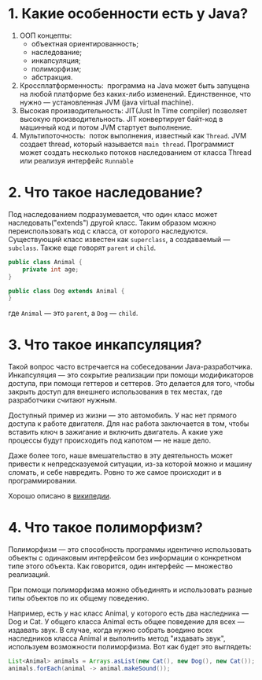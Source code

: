 # 1. Какие особенности есть у Java?
1. ООП концепты:
    - объектная ориентированность;
    - наследование;
    - инкапсуляция;
    - полиморфизм;
    - абстракция.
2. Кроссплатформенность: 
	программа на Java может быть запущена на любой платформе без каких-либо изменений. Единственное, что нужно — установленная JVM (java virtual machine).
3. Высокая производительность:
	JIT(Just In Time compiler) позволяет высокую производительность. JIT конвертирует байт-код в машинный код и потом JVM стартует выполнение.
1. Мультипоточность: 
	поток выполнения, известный как `Thread`. JVM создает thread, который называется `main thread`. Программист может создать несколько потоков наследованием от класса Thread или реализуя интерфейс `Runnable`
# 2. Что такое наследование?

Под наследованием подразумевается, что один класс может наследовать("extends") другой класс. Таким образом можно переиспользовать код с класса, от которого наследуются. Существующий класс известен как `superclass`, а создаваемый — `subclass`. Также еще говорят `parent` и `child`.

```java
public class Animal {
	private int age;
}  

public class Dog extends Animal {
}
```
где `Animal` — это `parent`, а `Dog` — `child`.
# 3. Что такое инкапсуляция?

Такой вопрос часто встречается на собеседовании Java-разработчика. Инкапсуляция — это сокрытие реализации при помощи модификаторов доступа, при помощи геттеров и сеттеров. Это делается для того, чтобы закрыть доступ для внешнего использования в тех местах, где разработчики считают нужным. 

Доступный пример из жизни — это автомобиль. У нас нет прямого доступа к работе двигателя. Для нас работа заключается в том, чтобы вставить ключ в зажигание и включить двигатель. А какие уже процессы будут происходить под капотом — не наше дело. 

Даже более того, наше вмешательство в эту деятельность может привести к непредсказуемой ситуации, из-за которой можно и машину сломать, и себе навредить. Ровно то же самое происходит и в программировании. 

Хорошо описано в [википедии](https://ru.wikipedia.org/wiki/%D0%98%D0%BD%D0%BA%D0%B0%D0%BF%D1%81%D1%83%D0%BB%D1%8F%D1%86%D0%B8%D1%8F_(%D0%BF%D1%80%D0%BE%D0%B3%D1%80%D0%B0%D0%BC%D0%BC%D0%B8%D1%80%D0%BE%D0%B2%D0%B0%D0%BD%D0%B8%D0%B5)#Java). 
# 4. Что такое полиморфизм?

Полиморфизм — это способность программы идентично использовать объекты с одинаковым интерфейсом без информации о конкретном типе этого объекта. Как говорится, один интерфейс — множество реализаций. 

При помощи полиморфизма можно объединять и использовать разные типы объектов по их общему поведению. 

Например, есть у нас класс Animal, у которого есть два наследника — Dog и Cat. У общего класса Animal есть общее поведение для всех — издавать звук. В случае, когда нужно собрать воедино всех наследников класса Animal и выполнить метод "издавать звук", используем возможности полиморфизма. Вот как будет это выглядеть:

```java
List<Animal> animals = Arrays.asList(new Cat(), new Dog(), new Cat());
animals.forEach(animal -> animal.makeSound());
```